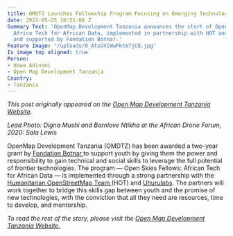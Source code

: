 ```yaml
---
title: OMDTZ Launches Fellowship Program Focusing on Emerging Technology
date: 2021-05-25 10:51:00 Z
Summary Text: 'OpenMap Development Tanzania announces the start of Open Skies Fellows:
  Africa Tech for African Data, implemented in partnership with HOT and Uhurulabs
  and supported by Fondation Botnar.'
Feature Image: "/uploads/0_AtsGVCWwFktmTjCQ.jpg"
Is image top aligned: true
Person:
- Hawa Adinani
- Open Map Development Tanzania
Country:
- Tanzania
---
```


*This post originally appeared on the [Open Map Development Tanzania Website](https://omdtanzania.medium.com/omdtz-launches-fellowship-program-focusing-on-emerging-technology-f99d049d5a19).*

*Lead Photo: Digna Mushi and Bornlove Ntikha at the African Drone Forum, 2020: Sala Lewis*

OpenMap Development Tanzania (OMDTZ) has been awarded a two-year grant by [Fondation Botnar ](https://www.fondationbotnar.org/)to support youth by giving them the power and responsibility to gain technical and social skills to leverage the full potential of frontier technologies. The program — Open Skies Fellows: African Tech for African Data — is implemented through a strong partnership with the [Humanitarian OpenStreetMap Team ](https://www.hotosm.org/)(HOT) and [Uhurulabs](http://website.uhurulabs.org/). The partners will work together to bridge this skills gap between youth and the promise of new technologies, with the conviction that all they need are resources, time to develop, and mentorship.

*To read the rest of the story, please visit the [Open Map Development Tanzania Website](https://omdtanzania.medium.com/omdtz-launches-fellowship-program-focusing-on-emerging-technology-f99d049d5a19)[.](https://resilienceacademy.medium.com/building-a-detailed-flood-model-with-community-mapped-drainage-data-f57298872c39)*